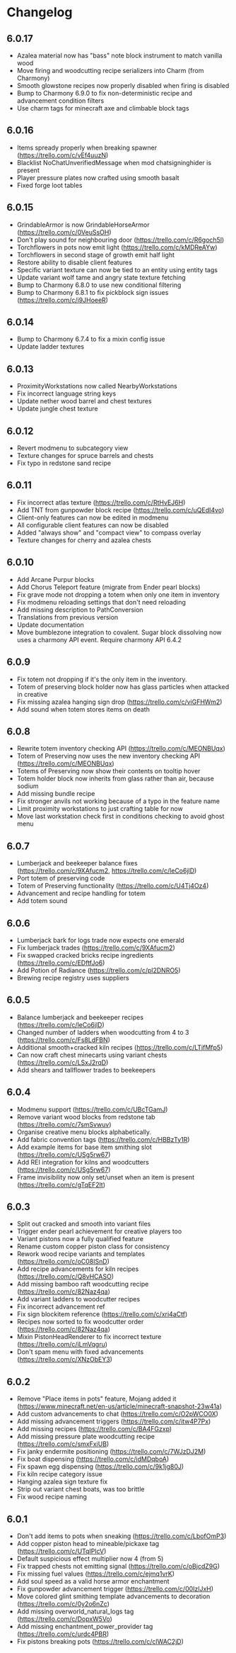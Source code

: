 # Changelog

## 6.0.17

- Azalea material now has "bass" note block instrument to match vanilla wood
- Move firing and woodcutting recipe serializers into Charm (from Charmony)
- Smooth glowstone recipes now properly disabled when firing is disabled
- Bump to Charmony 6.9.0 to fix non-deterministic recipe and advancement condition filters
- Use charm tags for minecraft axe and climbable block tags

## 6.0.16

- Items spready properly when breaking spawner (https://trello.com/c/vEf4uuzN)
- Blacklist NoChatUnverifiedMessage when mod chatsigninghider is present
- Player pressure plates now crafted using smooth basalt
- Fixed forge loot tables

## 6.0.15

- GrindableArmor is now GrindableHorseArmor (https://trello.com/c/0VeuSsOH)
- Don't play sound for neighbouring door (https://trello.com/c/R6goch5l)
- Torchflowers in pots now emit light (https://trello.com/c/kMDReAYw)
- Torchflowers in second stage of growth emit half light
- Restore ability to disable client features
- Specific variant texture can now be tied to an entity using entity tags
- Update variant wolf tame and angry state texture fetching
- Bump to Charmony 6.8.0 to use new conditional filtering
- Bump to Charmony 6.8.1 to fix pickblock sign issues (https://trello.com/c/i9JHoeeR)

## 6.0.14

- Bump to Charmony 6.7.4 to fix a mixin config issue
- Update ladder textures

## 6.0.13

- ProximityWorkstations now called NearbyWorkstations
- Fix incorrect language string keys
- Update nether wood barrel and chest textures
- Update jungle chest texture

## 6.0.12

- Revert modmenu to subcategory view
- Texture changes for spruce barrels and chests
- Fix typo in redstone sand recipe

## 6.0.11

- Fix incorrect atlas texture (https://trello.com/c/RtHvEJ6H)
- Add TNT from gunpowder block recipe (https://trello.com/c/uQEdI4vo)
- Client-only features can now be edited in modmenu
- All configurable client features can now be disabled
- Added "always show" and "compact view" to compass overlay
- Texture changes for cherry and azalea chests

## 6.0.10

- Add Arcane Purpur blocks
- Add Chorus Teleport feature (migrate from Ender pearl blocks)
- Fix grave mode not dropping a totem when only one item in inventory
- Fix modmenu reloading settings that don't need reloading
- Add missing description to PathConversion
- Translations from previous version
- Update documentation
- Move bumblezone integration to covalent. Sugar block dissolving now uses a charmony API event. Require charmony API 6.4.2

## 6.0.9

- Fix totem not dropping if it's the only item in the inventory.
- Totem of preserving block holder now has glass particles when attacked in creative
- Fix missing azalea hanging sign drop (https://trello.com/c/viGFHWm2)
- Add sound when totem stores items on death

## 6.0.8

- Rewrite totem inventory checking API (https://trello.com/c/MEONBUqx)
- Totem of Preserving now uses the new inventory checking API (https://trello.com/c/MEONBUqx)
- Totems of Preserving now show their contents on tooltip hover
- Totem holder block now inherits from glass rather than air, because sodium
- Add missing bundle recipe
- Fix stronger anvils not working because of a typo in the feature name
- Limit proximity workstations to just crafting table for now
- Move last workstation check first in conditions checking to avoid ghost menu

## 6.0.7

- Lumberjack and beekeeper balance fixes (https://trello.com/c/9XAfucm2, https://trello.com/c/leCo6jlD)
- Port totem of preserving code
- Totem of Preserving functionality (https://trello.com/c/U4Tj4Oz4)
- Advancement and recipe handling for totem
- Add totem sound

## 6.0.6

- Lumberjack bark for logs trade now expects one emerald
- Fix lumberjack trades (https://trello.com/c/9XAfucm2)
- Fix swapped cracked bricks recipe ingredients (https://trello.com/c/EDftfJo6)
- Add Potion of Radiance (https://trello.com/c/pl2DNRO5)
- Brewing recipe registry uses suppliers

## 6.0.5

- Balance lumberjack and beekeeper recipes (https://trello.com/c/leCo6jlD)
- Changed number of ladders when woodcutting from 4 to 3 (https://trello.com/c/Fs8LdFBN)
- Additional smooth+cracked kiln recipes (https://trello.com/c/LTjfMfp5)
- Can now craft chest minecarts using variant chests (https://trello.com/c/LSxJ2rqD)
- Add shears and tallflower trades to beekeepers

## 6.0.4

- Modmenu support (https://trello.com/c/UBcTGamJ)
- Remove variant wood blocks from redstone tab (https://trello.com/c/7smSvwuv)
- Organise creative menu blocks alphabetically.
- Add fabric convention tags (https://trello.com/c/HBBzTy1R)
- Add example items for base item smithing slot (https://trello.com/c/USg5rw67)
- Add REI integration for kilns and woodcutters (https://trello.com/c/USg5rw67)
- Frame invisibility now only set/unset when an item is present (https://trello.com/c/gTqEF2lt)

## 6.0.3

- Split out cracked and smooth into variant files
- Trigger ender pearl achievement for creative players too
- Variant pistons now a fully qualified feature
- Rename custom copper piston class for consistency
- Rework wood recipe variants and templates (https://trello.com/c/oC08ISnD)
- Add recipe advancements for kiln recipes (https://trello.com/c/Q8vHCASO)
- Add missing bamboo raft woodcutting recipe (https://trello.com/c/82Naz4qa)
- Add variant ladders to woodcutter recipes
- Fix incorrect advancement ref
- Fix sign blockitem reference (https://trello.com/c/xri4aCtf)
- Recipes now sorted to fix woodcutter order (https://trello.com/c/82Naz4qa)
- Mixin PistonHeadRenderer to fix incorrect texture (https://trello.com/c/iLmVqgru)
- Don't spam menu with fixed advancements (https://trello.com/c/XNzObEY3)

## 6.0.2

- Remove "Place items in pots" feature, Mojang added it (https://www.minecraft.net/en-us/article/minecraft-snapshot-23w41a)
- Add custom advancements to chat (https://trello.com/c/O2pWCO0X)
- Add missing advancement triggers (https://trello.com/c/itw4P7Px)
- Add missing recipes (https://trello.com/c/BA4FGzxp)
- Add missing pressure plate woodcutting recipe (https://trello.com/c/smxFxiUB)
- Fix janky endermite positioning (https://trello.com/c/7WJzDJ2M)
- Fix boat dispensing (https://trello.com/c/idMDqboA)
- Fix spawn egg dispensing (https://trello.com/c/9k1jg80J)
- Fix kiln recipe category issue
- Hanging azalea sign texture fix
- Strip out variant chest boats, was too brittle
- Fix wood recipe naming

## 6.0.1

- Don't add items to pots when sneaking (https://trello.com/c/LbofOmP3)
- Add copper piston head to mineable/pickaxe tag (https://trello.com/c/UTqIPlcV)
- Default suspicious effect multiplier now 4 (from 5)
- Fix trapped chests not emitting signal (https://trello.com/c/oBjcdZ9G)
- Fix missing fuel values (https://trello.com/c/ejmq1vrK)
- Add soul speed as a valid horse armor enchantment
- Fix gunpowder advancement trigger (https://trello.com/c/00IzlJxH)
- Move colored glint smithing template advancements to decoration (https://trello.com/c/0y2o6nZc)
- Add missing overworld_natural_logs tag (https://trello.com/c/DopxW5Vo)
- Add missing enchantment_power_provider tag (https://trello.com/c/urdc4PBR)
- Fix pistons breaking pots (https://trello.com/c/clWAC2jD)